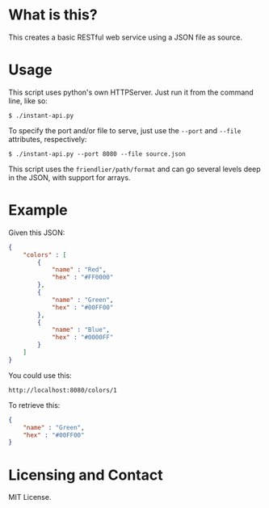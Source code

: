 # What is this?

This creates a basic RESTful web service using a JSON file as source.

# Usage

This script uses python's own HTTPServer. Just run it from the command line, like so:

`$ ./instant-api.py`

To specify the port and/or file to serve, just use the `--port` and `--file` attributes, respectively:

`$ ./instant-api.py --port 8080 --file source.json`

This script uses the `friendlier/path/format` and can go several levels deep in the JSON, with support for arrays.

# Example

Given this JSON:

```json
{
	"colors" : [
		{
			"name" : "Red",
			"hex" : "#FF0000"
		},
		{
			"name" : "Green",
			"hex" : "#00FF00"
		},
		{
			"name" : "Blue",
			"hex" : "#0000FF"
		}
	]
}
```

You could use this:

`http://localhost:8080/colors/1`

To retrieve this:

```json
{
	"name" : "Green",
	"hex" : "#00FF00"
}
```

# Licensing and Contact

MIT License.
